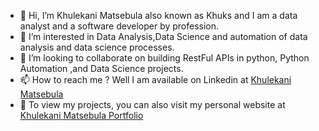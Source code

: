- 👋 Hi, I’m Khulekani Matsebula also known as Khuks and I am a data analyst and a software developer by profession.
- 👀 I’m interested in Data Analysis,Data Science and automation of data analysis and data science processes.
- 💞️ I’m looking to collaborate on building RestFul APIs in python, Python Automation ,and Data Science projects.
- 📫 How to reach me ? Well I am available on Linkedin at <a href="linkedin.com/in/khulekani-matsebula-3a88351b2">Khulekani Matsebula</a> 
- 👀 To view my projects, you can also visit my personal website at <a href="https://khuks.github.io/KhulekaniMatsebula/">Khulekani Matsebula Portfolio</a>
<!---
Khuks/Khuks is a ✨ special ✨ repository because its `README.md` (this file) appears on your GitHub profile.
You can click the Preview link to take a look at your changes.
--->
